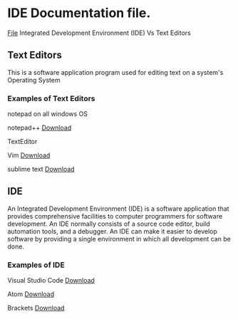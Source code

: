 # IDE Documentation file.

[File](./jottings) Integrated Development Environment (IDE) Vs Text Editors


## Text Editors 
This is a software application program used for editing text on a system's Operating System

 
### Examples of Text Editors

notepad on all windows OS

notepad++ [Download](https://notepad-plus-plus.org/downloads/)

TextEditor

Vim [Download](https://www.vim.org/download.php) 

sublime text [Download](https://sublimetext.com/download)
 
 
 
## IDE
An Integrated Development Environment (IDE) is a software application that provides comprehensive facilities to computer programmers for software development. An IDE normally consists of a source code editor, build automation tools, and a debugger. An IDE can make it easier to develop software by providing a single environment in which all development can be done.



### Examples of IDE

Visual Studio Code [Download](https://code.visualstudio.com/) 

Atom [Download](https://atom.io) 

Brackets [Download](https://brackets.io/)

